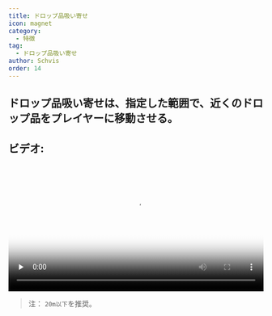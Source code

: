 ```yaml
---
title: ドロップ品吸い寄せ
icon: magnet
category:
  - 特徴
tag:
  - ドロップ品吸い寄せ
author: Schvis
order: 14
---
```


## ドロップ品吸い寄せは、指定した範囲で、近くのドロップ品をプレイヤーに移動させる。

## ビデオ:

<video controls preload="none" width="100%" poster="https://nextcloud.atruicardona.xyz/s/iTnSNmWWgqApwLr/preview"><source src="https://nextcloud.atruicardona.xyz/s/iTnSNmWWgqApwLr/download" type="video/mp4"></video>

> 注： `20m以下`を推奨。
